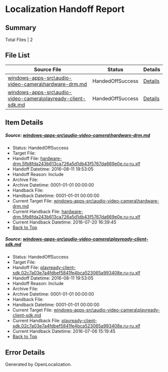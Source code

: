 # <a name='report-top'></a> Localization Handoff Report

## Summary
 Total Files | 2

## File List
 Source File | Status | Details 
 ----------- | ------ | ------- 
 [windows-apps-src\audio-video-camera\hardware-drm.md](https://github.com/Microsoft/windows-apps/blob/56d79a93704021fc18d3e72d00738d0ce7acba91/windows-apps-src/audio-video-camera/hardware-drm.md) | HandedOffSuccess | [Details](#643b67c3975a8aea6791c834a9ca3178b97622571629)
 [windows-apps-src\audio-video-camera\playready-client-sdk.md](https://github.com/Microsoft/windows-apps/blob/549826e6c355d6b8150fa20736db20a147ed41e9/windows-apps-src/audio-video-camera/playready-client-sdk.md) | HandedOffSuccess | [Details](#735fdfb04bcf7e4fab8265b294b117be5c6148701647)

## Item Details
##### <a name='643b67c3975a8aea6791c834a9ca3178b97622571629'></a> Source: [windows-apps-src\audio-video-camera\hardware-drm.md](https://github.com/Microsoft/windows-apps/blob/56d79a93704021fc18d3e72d00738d0ce7acba91/windows-apps-src/audio-video-camera/hardware-drm.md)
* Status: HandedOffSuccess
* Target File: 
* Handoff File: [hardware-drm.5fb8fda243b613ca726a5d1db43f5767da669e0e.ru-ru.xlf](https://github.com/Microsoft/WDG.handoff/blob/c11543c3df4e2a1441b61e1516930ce5bdf417dd/ol-handoff/Microsoft/windows-apps.ru-ru/master/hardware-drm.5fb8fda243b613ca726a5d1db43f5767da669e0e.ru-ru.xlf)
* Handoff Datetime: 2016-08-11 19:53:05
* Handoff Reason: Include
* Archive File: 
* Archive Datetime: 0001-01-01 00:00:00
* Handback File: 
* Handback Datetime: 0001-01-01 00:00:00
* Current Target File: [windows-apps-src\audio-video-camera\hardware-drm.md](https://github.com/Microsoft/windows-apps.ru-ru/blob/34a9aa0ec25917104b15042b1c4a956abe9c8ca4/windows-apps-src/audio-video-camera/hardware-drm.md)
* Current Handback File: [hardware-drm.5fb8fda243b613ca726a5d1db43f5767da669e0e.ru-ru.xlf](https://github.com/Microsoft/WDG.handback/blob/34f8c55e7da1172ae438666ddec75c2a14fc2151/ol-handback/Microsoft/windows-apps.ru-ru/master/hardware-drm.5fb8fda243b613ca726a5d1db43f5767da669e0e.ru-ru.xlf)
* Current Handback Datetime: 2016-07-20 16:39:45
* [Back to Top](#report-top)

##### <a name='735fdfb04bcf7e4fab8265b294b117be5c6148701647'></a> Source: [windows-apps-src\audio-video-camera\playready-client-sdk.md](https://github.com/Microsoft/windows-apps/blob/549826e6c355d6b8150fa20736db20a147ed41e9/windows-apps-src/audio-video-camera/playready-client-sdk.md)
* Status: HandedOffSuccess
* Target File: 
* Handoff File: [playready-client-sdk.02c7a03e7a4fdbef5841fe4bca523065a993408e.ru-ru.xlf](https://github.com/Microsoft/WDG.handoff/blob/c11543c3df4e2a1441b61e1516930ce5bdf417dd/ol-handoff/Microsoft/windows-apps.ru-ru/master/playready-client-sdk.02c7a03e7a4fdbef5841fe4bca523065a993408e.ru-ru.xlf)
* Handoff Datetime: 2016-08-11 19:53:05
* Handoff Reason: Include
* Archive File: 
* Archive Datetime: 0001-01-01 00:00:00
* Handback File: 
* Handback Datetime: 0001-01-01 00:00:00
* Current Target File: [windows-apps-src\audio-video-camera\playready-client-sdk.md](https://github.com/Microsoft/windows-apps.ru-ru/blob/93f7daed53c2f646ab9c83858aa28237022d818d/windows-apps-src/audio-video-camera/playready-client-sdk.md)
* Current Handback File: [playready-client-sdk.02c7a03e7a4fdbef5841fe4bca523065a993408e.ru-ru.xlf](https://github.com/Microsoft/WDG.handback/blob/d3d0e23c0b6ca1c844ba3c34aead5291de8d3362/ol-handback/Microsoft/windows-apps.ru-ru/master/playready-client-sdk.02c7a03e7a4fdbef5841fe4bca523065a993408e.ru-ru.xlf)
* Current Handback Datetime: 2016-07-06 15:19:45
* [Back to Top](#report-top)


## Error Details

Generated by OpenLocalization.
